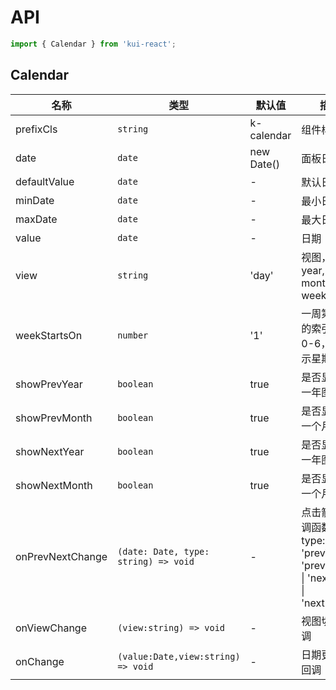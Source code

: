 # API

```jsx
import { Calendar } from 'kui-react';
```

## Calendar

| 名称             | 类型                                 | 默认值     | 描述                                                                            |
| ---------------- | ------------------------------------ | ---------- | ------------------------------------------------------------------------------- |
| prefixCls        | `string`                             | k-calendar | 组件样式名                                                                      |
| date             | `date`                               | new Date() | 面板日期                                                                      |
| defaultValue     | `date`                               | -          | 默认日期                                                                        |
| minDate          | `date`                               | -          | 最小日期                                                                        |
| maxDate          | `date`                               | -          | 最大日期                                                                        |
| value            | `date`                               | -          | 日期                                                                            |
| view             | `string`                             | 'day'      | 视图，可选 year, month, day, week                                               |
| weekStartsOn     | `number`                             | '1'        | 一周第一天的索引, 可选 0-6，0 表示星期天                                        |
| showPrevYear     | `boolean`                            | true       | 是否显示上一年图标                                                              |
| showPrevMonth    | `boolean`                            | true       | 是否显示上一个月图标                                                            |
| showNextYear     | `boolean`                            | true       | 是否显示下一年图标                                                              |
| showNextMonth    | `boolean`                            | true       | 是否显示下一个月图标                                                            |
| onPrevNextChange | `(date: Date, type: string) => void` | -          | 点击箭头回调函数， type: 'prevYear' \| 'prevMonth' \| 'nextYear' \| 'nextMonth' |
| onViewChange     | `(view:string) => void`              | -          | 视图切换回调                                                                    |
| onChange         | `(value:Date,view:string) => void`   | -          | 日期更改时回调                                                                  |
